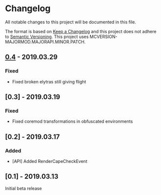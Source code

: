 # Changelog
All notable changes to this project will be documented in this file.

The format is based on [Keep a Changelog](http://keepachangelog.com/en/1.0.0/) and this project does not adhere to [Semantic Versioning](http://semver.org/spec/v2.0.0.html).
This project uses MCVERSION-MAJORMOD.MAJORAPI.MINOR.PATCH.

## [0.4](https://github.com/TheIllusiveC4/Caelus/compare/cc44c517e2b5617b1a931471cade368eafc8f860...master) - 2019.03.29
### Fixed
- Fixed broken elytras still giving flight

## [0.3] - 2019.03.19
### Fixed
- Fixed coremod transformations in obfuscated environments

## [0.2] - 2019.03.17
### Added
- [API] Added RenderCapeCheckEvent

## [0.1] - 2019.03.13
Initial beta release
